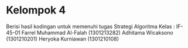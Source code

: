 # Kelompok 4
Berisi hasil kodingan untuk memenuhi tugas Strategi Algoritma
Kelas : IF-45-01
Farrel Muhammad Al-Falah (1301213282)
Adhitama Wicaksono (1301210201)
Heryoka Kurniawan (1301210108)
